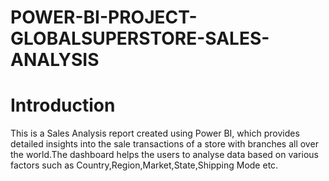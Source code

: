 # POWER-BI-PROJECT-GLOBALSUPERSTORE-SALES-ANALYSIS
# Introduction
This is a Sales Analysis report created using Power BI, which provides detailed insights into the sale transactions of a store with branches all over the world.The dashboard helps the users to analyse data based on various factors such as Country,Region,Market,State,Shipping Mode etc.
